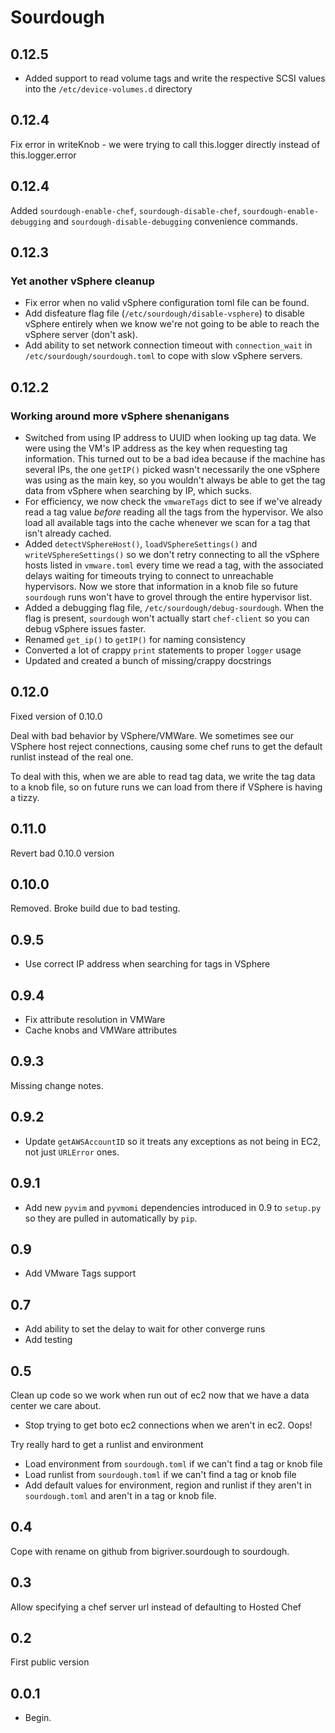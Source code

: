 # Sourdough

## 0.12.5

* Added support to read volume tags and write the respective SCSI values into the `/etc/device-volumes.d` directory 

## 0.12.4

Fix error in writeKnob - we were trying to call this.logger directly instead of this.logger.error

## 0.12.4

Added `sourdough-enable-chef`, `sourdough-disable-chef`, `sourdough-enable-debugging` and `sourdough-disable-debugging` convenience commands.

## 0.12.3

### Yet another vSphere cleanup

* Fix error when no valid vSphere configuration toml file can be found.
* Add disfeature flag file (`/etc/sourdough/disable-vsphere`) to disable vSphere entirely when we know we're not going to be able to reach the vSphere server (don't ask).
* Add ability to set network connection timeout with `connection_wait` in `/etc/sourdough/sourdough.toml` to cope with slow vSphere servers.

## 0.12.2

### Working around more vSphere shenanigans

* Switched from using IP address to UUID when looking up tag data. We were using the VM's IP address as the key when requesting tag information. This turned out to be a bad idea because if the machine has several IPs, the one `getIP()` picked wasn't necessarily the one vSphere was using as the main key, so you wouldn't always be able to get the tag data from vSphere when searching by IP, which sucks.
* For efficiency, we now check the `vmwareTags` dict to see if we've already read a tag value  _before_ reading all the tags from the hypervisor. We also load all available tags into the cache whenever we scan for a tag that isn't already cached.
* Added `detectVSphereHost()`, `loadVSphereSettings()` and `writeVSphereSettings()` so we don't retry connecting to all the vSphere hosts listed in `vmware.toml` every time we read a tag, with the associated delays waiting for timeouts trying to connect to unreachable hypervisors. Now we store that information in a knob file so future `sourdough` runs won't have to grovel through the entire hypervisor list.
* Added a debugging flag file, `/etc/sourdough/debug-sourdough`.  When the flag is present, `sourdough` won't actually start `chef-client` so you can debug vSphere issues faster.
* Renamed `get_ip()` to `getIP()` for naming consistency
* Converted a lot of crappy `print` statements to proper `logger` usage
* Updated and created a bunch of missing/crappy docstrings

## 0.12.0

Fixed version of 0.10.0

Deal with bad behavior by VSphere/VMWare. We sometimes see our VSphere host reject connections, causing some chef runs to get the default runlist instead of the real one.

To deal with this, when we are able to read tag data, we write the tag data to a knob file, so on future runs we can load from there if VSphere is having a tizzy.

## 0.11.0

Revert bad 0.10.0 version

## 0.10.0

Removed. Broke build due to bad testing.

## 0.9.5

* Use correct IP address when searching for tags in VSphere

## 0.9.4

* Fix attribute resolution in VMWare
* Cache knobs and VMWare attributes

## 0.9.3

Missing change notes.

## 0.9.2

* Update `getAWSAccountID` so it treats any exceptions as not being in EC2, not just `URLError` ones.

## 0.9.1

* Add new `pyvim` and `pyvmomi` dependencies introduced in 0.9 to `setup.py` so they are pulled in automatically by `pip`.

## 0.9

* Add VMware Tags support

## 0.7

* Add ability to set the delay to wait for other converge runs
* Add testing

## 0.5

Clean up code so we work when run out of ec2 now that we have a data center we care about.

* Stop trying to get boto ec2 connections when we aren't in ec2. Oops!

Try really hard to get a runlist and environment

* Load environment from `sourdough.toml` if we can't find a tag or knob file
* Load runlist from `sourdough.toml` if we can't find a tag or knob file
* Add default values for environment, region and runlist if they aren't in `sourdough.toml` and aren't in a tag or knob file.

## 0.4

Cope with rename on github from bigriver.sourdough to sourdough.

## 0.3

Allow specifying a chef server url instead of defaulting to Hosted Chef

## 0.2

First public version

## 0.0.1

* Begin.
